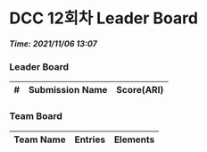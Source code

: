 # DCC 12회차 Leader Board
***Time: 2021/11/06 13:07***

### Leader Board

|#|Submission Name|Score(ARI)|
|:---:|:---:|:---:|

### Team Board

|Team Name|Entries|Elements|
|:---:|:---:|:---:|
